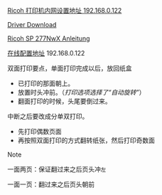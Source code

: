 [Ricoh 打印机内网设置地址 192.168.0.122](http://192.168.0.122/main.asp?Lang=zh-cn) 

[Driver Download](http://support.ricoh.com/bb/html/dr_ut_e/re2/model/sp221/sp221.htm)

[Ricoh SP 277NwX Anleitung](https://www.manualslib.de/manual/73558/Ricoh-Sp-277Nwx.html#manual)

[在线配置地址](http://192.168.0.122/main.asp?Lang=zh-cn) 192.168.0.122



双面打印要点，单面打印完成以后，放回纸盒

- 已打印的那面朝上。
- 放置时头冲前。（*打印选项选择了“自动旋转”*）
- 翻面打印的时候，头尾要倒过来。



中断之后要改成分单双打印。

- 先打印偶数页面
- 再按照双面打印的方式翻转纸张，然后打印奇数面



> [!note]
>
> 一面两页：保证翻过来之后页头冲`左`
>
> 一面一页：翻过来之后页头朝前